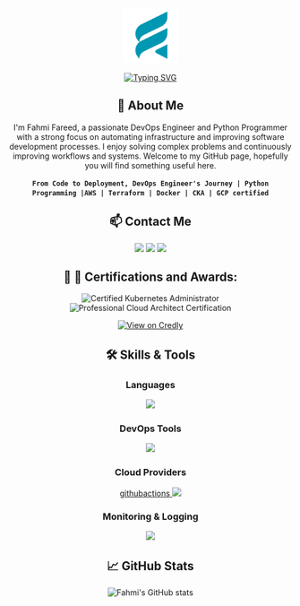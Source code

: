 <p align="center">
    <a href="https://fahmi.xyz">
        <picture>
            <source media="(prefers-color-scheme: dark)" srcset="https://github.com/fahmifareed/fahmifareed/blob/main/Black%20and%20White%20Circle%20Business%20Logo.png">
            <img src="https://github.com/fahmifareed/fahmifareed/blob/main/Black%20and%20White%20Circle%20Business%20Logo.png" height="100">
        </picture>
        
   <p align="center"> 
   <a href="https://git.io/typing-svg"><img src="https://readme-typing-svg.demolab.com?font=Protest+Guerrilla&size=30&pause=1000&color=2683AC&width=435&lines=Fahmi+Fareed+-+DevOps+Engineer" alt="Typing SVG" /></a>
    </a>
</p>


<!-- HASHNODE_BLOG:END -->

<div align="center">

## 🚀 About Me

I'm Fahmi Fareed, a passionate DevOps Engineer and Python Programmer with a strong focus on automating infrastructure and improving software development processes. I enjoy solving complex problems and continuously improving workflows and systems.
Welcome to my GitHub page, hopefully you will find something useful here.  

**`From Code to Deployment, DevOps Engineer's Journey | Python Programming |AWS | Terraform | Docker | CKA | GCP certified`**

## 📫 Contact Me

<p align="center">
  <a href="https://www.linkedin.com/in/fahmifareed"><img src="https://img.shields.io/badge/LinkedIn-0077B5?logo=linkedin&logoColor=white"></a>
  <a href="https://twitter.com/fvhmifvreed"><img src="https://img.shields.io/badge/Twitter-1DA1F2?logo=twitter&logoColor=white"></a>
  <a href="mailto:info@fahmi.xyz"><img src="https://img.shields.io/badge/Gmail-EA4335?logo=gmail&logoColor=white"></a>
</p>

</div>

<div align="center">

 ## :gift: :card_index: Certifications and Awards:

<p align="center">
   <img src="https://images.credly.com/size/340x340/images/8b8ed108-e77d-4396-ac59-2504583b9d54/cka_from_cncfsite__281_29.png" alt="Certified Kubernetes Administrator" width="100" height="100">
  <img src="https://images.credly.com/size/340x340/images/71c579e0-51fd-4247-b493-d2fa8167157a/image.png" alt="Professional Cloud Architect Certification" width="100" height="100">
</p>

<p align="center">
  <a href="https://www.credly.com/users/fahmi-farid/badges">
    <img src="https://img.shields.io/badge/View%20on-Credly-orange" alt="View on Credly" style="border: none;">
  </a>
</p>


## 🛠️ Skills & Tools

### Languages
<p align="center">
 <a href="https://go-skill-icons.vercel.app/">
    <img src="https://go-skill-icons.vercel.app/api/icons?i=python,bash,yaml,bootstrap" />
  </a>
</p>

### DevOps Tools
<p align="center">
   <a href="https://go-skill-icons.vercel.app/">
    <img src="https://go-skill-icons.vercel.app/api/icons?i=kubernetes,docker,ansible,circleci,terraform,jenkins,linux,gitkraken,openshift" />
  </a>
</p>


### Cloud Providers
<p align="center">
  <a href="https://go-skill-icons.vercel.app/">githubactions
    <img src="https://go-skill-icons.vercel.app/api/icons?i=azure,gcp,aws" />
  </a>
</p>


### Monitoring & Logging
<p align="center">
 <a href="https://go-skill-icons.vercel.app/">
    <img src="https://go-skill-icons.vercel.app/api/icons?i=prometheus,grafana,gradle,argocd,maven,helm" />
  </a>
</p>


## 📈 GitHub Stats

![Fahmi's GitHub stats](https://github-readme-stats.vercel.app/api?username=fahmifareed&show_icons=true&theme=radical)

</p>
